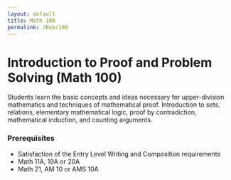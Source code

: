 ```yaml
---
layout: default
title: Math 100
permalink: /Bob/100
---
```


# Introduction to Proof and Problem Solving (Math 100)

Students learn the basic concepts and ideas necessary for upper-division mathematics and techniques of mathematical proof. Introduction to sets, relations, elementary mathematical logic, proof by contradiction, mathematical induction, and counting arguments.

### Prerequisites
* Satisfaction of the Entry Level Writing and Composition requirements
* Math 11A, 19A or 20A
* Math 21, AM 10 or AMS 10A
